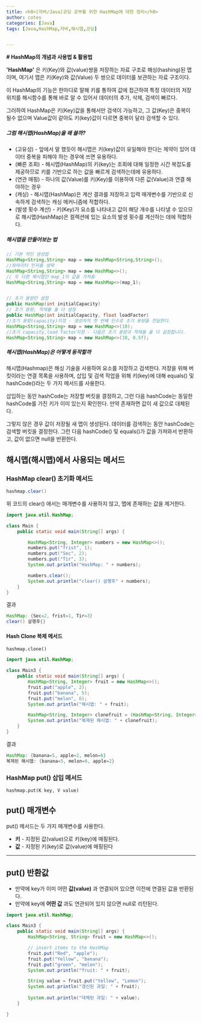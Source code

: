 ```yaml
---
title: <h0>[자바/Java]코딩 공부를 위한 HashMap에 대한 정리</h0>
author: cotes   
categories: [Java]
tags: [Java,HashMap,자바,해시맵,코딩]


---
```


**# HashMap의 개념과 사용법 & 활용법**

**'HashMap'** 은 키(Key)와 값(value)쌍을 저장하는 자료 구조로 해싱(hashing)된 맵이며, 여기서 맵은 키(Key)와 값(Value) 두 쌍으로 데이터를 보관하는 자료 구조이다.

이 HashMap의 기능은 한마디로 말해 키를 통하여 값에 접근하여 특정 데이터의 저장 위치를 해시함수를 통해 바로 알 수 있어서 데이터의 추가, 삭제, 검색이 빠르다.

그러하여 HashMap은 키(Key)값을 통해서만 검색이 가능하고, 그 값(Key)은 중복이 될수 없으며 Value값이 같아도 키(key)값이 다르면 중복이 달라 검색할 수 있다.

##### 그럼 해시맵(HashMap)을 왜 쓸까?

- (고유성) - 앞에서 말 했듯이 해시맵은 키(key)값이 유일해야 한다는 제약이 있어 데이터 중복을 피해야 하는 경우에  쓰면 유용하다.
- (빠른 조회) - 해시맵(HashMap)의 키(key)는 조회에 대해 일정한 시간 복잡도를 제공하므로 키를 기반으로 하는 값을 빠르게 검색하는데에 유용하다.
- (연관 매핑) - 하나의 값(Value)를 키(Key)를 이용하여 다른 값(Value)과 연결 해야하는 경우
- (캐싱) - 해시맵(HashMap)은 계산 결과를 저장하고 입력 매개변수를 기반으로 신속하게 검색하는 캐싱 메커니즘에 적합하다.
- (발생 횟수 계산) - 키(Key)가 요소를 나타내고 값이 해당 개수를 나타낼 수 있으므로 해시맵(HashMap)은 컬렉션에 있는 요소의 발생 횟수를 계산하는 데에 적합하다.

##### 해시맵을 만들어보는 법

```java
// 기본 적인 생성법
HashMap<String,String> map = new HashMap<String,String>();
//파마리터 인자를 생략
HashMap<String,String> map = new HashMap<>();
// 또 다른 해시맵인 map_1의 값을 가져옴
HashMap<String,String> map = new HashMap<>(map_1);


// 초기 용량만 설정
public HashMap(int initialCapacity)
// 초기 용량, 적재율 둘 다 설정
public HashMap(int initialCapacity, float loadFactor)
//초기 용량(capacity)지정 - 생성자의 첫 번째 인수로 초기 용량을 전달한다.
HashMap<String,String> map = new HashMap<>(10);
//초기 capacity,load factor지정 - 다음은 초기 용량과 적재율 둘 다 설정합니다.
HashMap<String,String> map = new HashMap<>(10, 0.5f);

```

##### 해시맵(HashMap)은 어떻게 동작할까

해시맵(Hashmap)은 해싱 기술을 사용하여 요소를 저장하고 검색한다. 저장을 위해 버킷이라는 연결 목록을 사용하며, 삽입 및 검색 작업을 위해 키(key)에 대해 equals() 및 hashCode()라는 두 가지 메서드를 사용한다. 

삽입하는 동안 hashCode는 저장할 버킷을 결정하고, 그런 다음 hashCode는 동일한 hashCode를 가진 키가 이미 있는지 확인한다. 만약 존재하면 값이 새 값으로 대체된다.

 그렇지 않은 경우 값이 저장될 새 맵이 생성된다. 데이터를 검색하는 동안 hashCode는 검색할 버킷을 결정한다. 그런 다음 hashCode() 및 equals()가 값을 가져와서 반환하고, 값이 없으면 null을 반환한다.

## 해시맵(해시맵)에서 사용되는 메서드

### **HashMap clear()** 초기화 메서드

```java
hashmap.clear()
```

위 코드의 clear() 애서는 매개변수를 사용하지 않고, 맵에 존재하는 값을 제거한다.

```java
import java.util.HashMap;

class Main {
    public static void main(String[] args) {

        HashMap<String, Integer> numbers = new HashMap<>();
        numbers.put("frist", 1);
        numbers.put("Sec", 2);
        numbers.put("Tir", 3);
        System.out.println("HashMap: " + numbers);

        numbers.clear();
        System.out.println("clear() 살행후" + numbers);
    }
}
```

결과

```java
HashMap: {Sec=2, frist=1, Tir=3}
clear() 살행후{}
```



#### Hash Clone 복제 메서드

```
hashmap.clone()
```



```java
import java.util.HashMap;

class Main3 {
    public static void main(String[] args) {
        HashMap<String, Integer> fruit = new HashMap<>();
        fruit.put("apple", 2);
        fruit.put("banana", 5);
        fruit.put("melon", 6);
        System.out.println("해시맵: " + fruit);

        HashMap<String, Integer> clonefruit = (HashMap<String, Integer>)fruit.clone();
        System.out.println("복제된 해시맵: " + clonefruit);
    }
}
```

결과

```java
HashMap: {banana=5, apple=2, melon=6}
복제된 해시맵: {banana=5, melon=6, apple=2}
```



### HashMap put() 삽입 메서드

```
hashmap.put(K key, V value)
```

## put() 매개변수

put() 메서드는 두 가지 매개변수를 사용한다.

- **키** - 지정된 값(value)으로 키(key)에 매핑된다.
- **값** - 지정된 키(key)로 값(value)에 매핑된다

------

## put() 반환값

- 만약에 key가 이미 어떤 **값(value)** 과 연결되어 있으면 이전에 연결된 값을 반환된다.
- 만약에 key에 **어떤 값** 과도 연관되어 있지 않으면 null로 리턴된다.



```java
import java.util.HashMap;

class Main3 {
    public static void main(String[] args) {
        HashMap<String, String> fruit = new HashMap<>();

        // insert items to the HashMap
        fruit.put("Red", "apple");
        fruit.put("Yellow", "banana");
        fruit.put("green", "melon");
        System.out.println("fruit: " + fruit);

        String value = fruit.put("Yellow", "Lemon");
        System.out.println("갱신된 과일: " + fruit);
     
        System.out.println("대체된 과일: " + value);
    }

}
```

